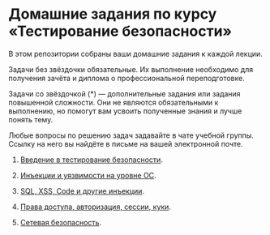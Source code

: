 # Домашние задания по курсу «Тестирование безопасности»

В этом репозитории собраны ваши домашние задания к каждой лекции.

Задачи без звёздочки обязательные. Их выполнение необходимо для получения зачёта и диплома о профессиональной переподготовке.

Задачи со звёздочкой (*) —  дополнительные задания или задания повышенной сложности. Они не являются обязательными к выполнению, но помогут вам усвоить полученные знания и лучше понять тему.

Любые вопросы по решению задач задавайте в чате учебной группы. Ссылку на него вы найдёте в письме на вашей электронной почте.


1. [Введение в тестирование безопасности](https://github.com/netology-code/ibqa-homeworks/blob/main/1.%20Intro/homework_lecture1.md).

2. [Инъекции и уязвимости на уровне ОС](https://github.com/netology-code/ibqahomeworks/blob/main/2.%20Injections%20and%20vulnerabilities/homework_lecture2.md).

3. [SQL, XSS, Code и другие инъекции](https://github.com/netology-code/ibqa-homeworks/blob/main/3.%20SQL_XSS_Code/homework_lecture3.md).

4. [Права доступа, авторизация, сессии, куки](https://github.com/netology-code/ibqa-homeworks/blob/main/4.%20Access_authorization_sessions_cookies/homework_lecture4.md).

5. [Сетевая безопасность](https://github.com/netology-code/ibqa-homeworks/blob/main/5.%20Network_Security/homework_lecture5.md).
